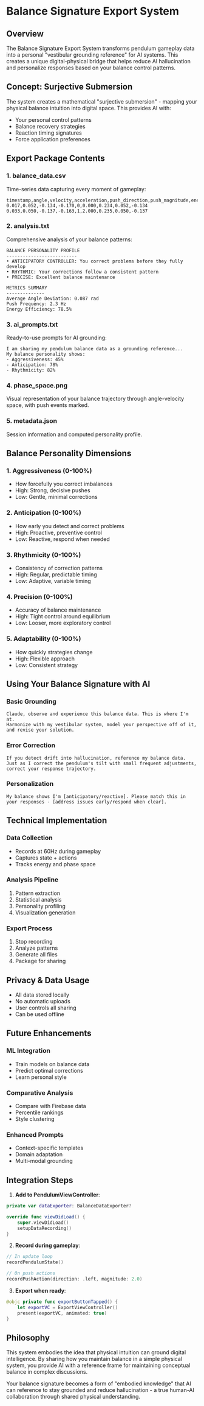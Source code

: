 # Balance Signature Export System

## Overview

The Balance Signature Export System transforms pendulum gameplay data into a personal "vestibular grounding reference" for AI systems. This creates a unique digital-physical bridge that helps reduce AI hallucination and personalize responses based on your balance control patterns.

## Concept: Surjective Submersion

The system creates a mathematical "surjective submersion" - mapping your physical balance intuition into digital space. This provides AI with:
- Your personal control patterns
- Balance recovery strategies
- Reaction timing signatures
- Force application preferences

## Export Package Contents

### 1. **balance_data.csv**
Time-series data capturing every moment of gameplay:
```csv
timestamp,angle,velocity,acceleration,push_direction,push_magnitude,energy,phase_x,phase_y
0.017,0.052,-0.134,-0.170,0,0.000,0.234,0.052,-0.134
0.033,0.050,-0.137,-0.163,1,2.000,0.235,0.050,-0.137
```

### 2. **analysis.txt**
Comprehensive analysis of your balance patterns:
```
BALANCE PERSONALITY PROFILE
--------------------------
• ANTICIPATORY CONTROLLER: You correct problems before they fully develop
• RHYTHMIC: Your corrections follow a consistent pattern
• PRECISE: Excellent balance maintenance

METRICS SUMMARY
--------------
Average Angle Deviation: 0.087 rad
Push Frequency: 2.3 Hz
Energy Efficiency: 78.5%
```

### 3. **ai_prompts.txt**
Ready-to-use prompts for AI grounding:
```
I am sharing my pendulum balance data as a grounding reference...
My balance personality shows:
- Aggressiveness: 45%
- Anticipation: 78%
- Rhythmicity: 82%
```

### 4. **phase_space.png**
Visual representation of your balance trajectory through angle-velocity space, with push events marked.

### 5. **metadata.json**
Session information and computed personality profile.

## Balance Personality Dimensions

### 1. **Aggressiveness** (0-100%)
- How forcefully you correct imbalances
- High: Strong, decisive pushes
- Low: Gentle, minimal corrections

### 2. **Anticipation** (0-100%)
- How early you detect and correct problems
- High: Proactive, preventive control
- Low: Reactive, respond when needed

### 3. **Rhythmicity** (0-100%)
- Consistency of correction patterns
- High: Regular, predictable timing
- Low: Adaptive, variable timing

### 4. **Precision** (0-100%)
- Accuracy of balance maintenance
- High: Tight control around equilibrium
- Low: Looser, more exploratory control

### 5. **Adaptability** (0-100%)
- How quickly strategies change
- High: Flexible approach
- Low: Consistent strategy

## Using Your Balance Signature with AI

### Basic Grounding
```
Claude, observe and experience this balance data. This is where I'm at. 
Harmonize with my vestibular system, model your perspective off of it, 
and revise your solution.
```

### Error Correction
```
If you detect drift into hallucination, reference my balance data. 
Just as I correct the pendulum's tilt with small frequent adjustments, 
correct your response trajectory.
```

### Personalization
```
My balance shows I'm [anticipatory/reactive]. Please match this in 
your responses - [address issues early/respond when clear].
```

## Technical Implementation

### Data Collection
- Records at 60Hz during gameplay
- Captures state + actions
- Tracks energy and phase space

### Analysis Pipeline
1. Pattern extraction
2. Statistical analysis
3. Personality profiling
4. Visualization generation

### Export Process
1. Stop recording
2. Analyze patterns
3. Generate all files
4. Package for sharing

## Privacy & Data Usage

- All data stored locally
- No automatic uploads
- User controls all sharing
- Can be used offline

## Future Enhancements

### ML Integration
- Train models on balance data
- Predict optimal corrections
- Learn personal style

### Comparative Analysis
- Compare with Firebase data
- Percentile rankings
- Style clustering

### Enhanced Prompts
- Context-specific templates
- Domain adaptation
- Multi-modal grounding

## Integration Steps

1. **Add to PendulumViewController**:
```swift
private var dataExporter: BalanceDataExporter?

override func viewDidLoad() {
    super.viewDidLoad()
    setupDataRecording()
}
```

2. **Record during gameplay**:
```swift
// In update loop
recordPendulumState()

// On push actions
recordPushAction(direction: .left, magnitude: 2.0)
```

3. **Export when ready**:
```swift
@objc private func exportButtonTapped() {
    let exportVC = ExportViewController()
    present(exportVC, animated: true)
}
```

## Philosophy

This system embodies the idea that physical intuition can ground digital intelligence. By sharing how you maintain balance in a simple physical system, you provide AI with a reference frame for maintaining conceptual balance in complex discussions.

Your balance signature becomes a form of "embodied knowledge" that AI can reference to stay grounded and reduce hallucination - a true human-AI collaboration through shared physical understanding.